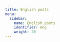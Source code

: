 ```yaml
---
title: English posts
menu:
  sidebar:
    name: English posts
    identifier: eng
    weight: 20
---
```

